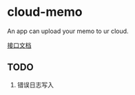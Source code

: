 # cloud-memo
An app  can upload your memo to ur cloud.

[接口文档](https://github.com/mytac/cloud-memo/blob/master/server/api.md)

## TODO
1. 错误日志写入